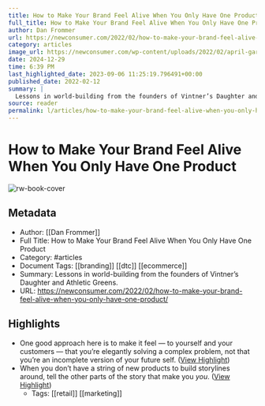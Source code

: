 ```yaml
---
title: How to Make Your Brand Feel Alive When You Only Have One Product
full_title: How to Make Your Brand Feel Alive When You Only Have One Product
author: Dan Frommer
url: https://newconsumer.com/2022/02/how-to-make-your-brand-feel-alive-when-you-only-have-one-product/
category: articles
image_url: https://newconsumer.com/wp-content/uploads/2022/02/april-gargiulo-vintners-daughter-1200x675.jpeg
date: 2024-12-29
time: 6:39 PM
last_highlighted_date: 2023-09-06 11:25:19.796491+00:00
published_date: 2022-02-12
summary: |
  Lessons in world-building from the founders of Vintner’s Daughter and Athletic Greens. 
source: reader
permalink: l/articles/how-to-make-your-brand-feel-alive-when-you-only-have-one-product
---
```

# How to Make Your Brand Feel Alive When You Only Have One Product

![rw-book-cover](https://newconsumer.com/wp-content/uploads/2022/02/april-gargiulo-vintners-daughter-1200x675.jpeg)

## Metadata
- Author: [[Dan Frommer]]
- Full Title: How to Make Your Brand Feel Alive When You Only Have One Product
- Category: #articles
- Document Tags: [[branding]] [[dtc]] [[ecommerce]] 
- Summary: Lessons in world-building from the founders of Vintner’s Daughter and Athletic Greens. 
- URL: https://newconsumer.com/2022/02/how-to-make-your-brand-feel-alive-when-you-only-have-one-product/

## Highlights
- One good approach here is to make it feel — to yourself and your customers — that you’re elegantly solving a complex problem, not that you’re an incomplete version of your future self. ([View Highlight](https://read.readwise.io/read/01h9n3qwy1hajb2egevwyn68m2))
- When you don’t have a string of new products to build storylines around, tell the other parts of the story that make you *you*. ([View Highlight](https://read.readwise.io/read/01h9n3rypqvq6sy1wdd0r435yy))
    - Tags: [[retail]] [[marketing]] 


